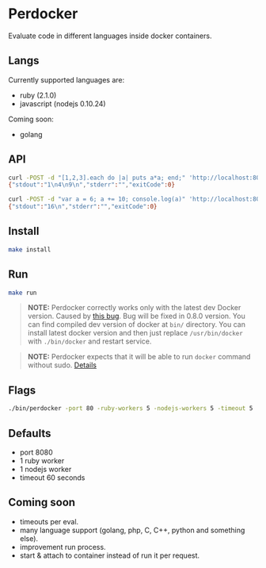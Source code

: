 Perdocker
====

Evaluate code in different languages inside docker containers.

## Langs

Currently supported languages are:

- ruby (2.1.0)
- javascript (nodejs 0.10.24)

Coming soon:

- golang

## API

```bash
curl -POST -d "[1,2,3].each do |a| puts a*a; end;" 'http://localhost:8080/ruby'
{"stdout":"1\n4\n9\n","stderr":"","exitCode":0}

curl -POST -d "var a = 6; a += 10; console.log(a)" 'http://localhost:8080/nodejs'
{"stdout":"16\n","stderr":"","exitCode":0}
```

## Install

```bash
make install
```

## Run

```bash
make run
```

> **NOTE:**
> Perdocker correctly works only with the latest dev Docker version. Caused by
> [this bug](https://github.com/dotcloud/docker/issues/1319). Bug
> will be fixed in 0.8.0 version. You can find compiled dev version
> of docker at `bin/` directory.
> You can install latest docker version and then just replace
> `/usr/bin/docker` with `./bin/docker` and restart service.

> **NOTE:**
> Perdocker expects that it will be able to run `docker` command without sudo.
> [Details](http://docs.docker.io/en/latest/use/basics/)

## Flags

```bash
./bin/perdocker -port 80 -ruby-workers 5 -nodejs-workers 5 -timeout 5
```

## Defaults

- port 8080
- 1 ruby worker
- 1 nodejs worker
- timeout 60 seconds

## Coming soon

- timeouts per eval.
- many language support (golang, php, C, C++, python and something else).
- improvement run process.
- start & attach to container instead of run it per request.

